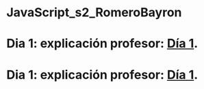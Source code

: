 # JavaScript_s2_RomeroBayron

# Dia 1: explicación profesor: [Día 1](./dia1/explicacion_profe/index.html).
# Dia 1: explicación profesor: [Día 1](./dia1/tarea/index.html).
